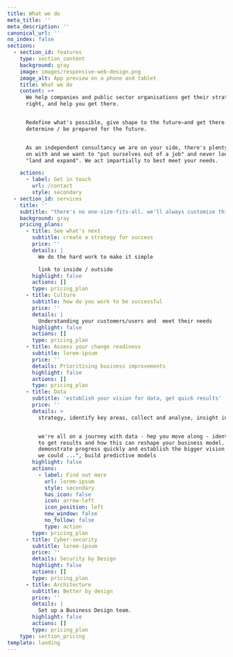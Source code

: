 ```yaml
---
title: What we do
meta_title: ''
meta_description: ''
canonical_url: ''
no_index: false
sections:
  - section_id: features
    type: section_content
    background: gray
    image: images/responsive-web-design.png
    image_alt: App preview on a phone and tablet
    title: What we do
    content: >+
      We help companies and public sector organisations get their strategy
      right, and help you get there.


      Redefine what's possible, give shape to the future—and get there.Help you
      determine / be prepared for the future.


      As an independent consultancy we are on your side, there's plenty to get
      on with and we want to "put ourselves out of a job" and never looking to
      "land and expand". We act impartially to best meet your needs.

    actions:
      - label: Get in touch
        url: /contact
        style: secondary
  - section_id: services
    title: ''
    subtitle: "there's no one-size-fits-all. we'll always customise this to meet your needs.\_Wealth of experience. Collaborative and hands-on. These are the things we could explore together."
    background: gray
    pricing_plans:
      - title: See what's next
        subtitle: create a strategy for success
        price: ''
        details: |
          We do the hard work to make it simple

          link to inside / outside
        highlight: false
        actions: []
        type: pricing_plan
      - title: Culture
        subtitle: how do you work to be successful
        price: ''
        details: |
          Understanding your customers/users and  meet their needs
        highlight: false
        actions: []
        type: pricing_plan
      - title: Assess your change readiness
        subtitle: lorem-ipsum
        price: ''
        details: Prioritising business improvements
        highlight: false
        actions: []
        type: pricing_plan
      - title: Data
        subtitle: 'establish your vision for data, get quick results'
        price: ''
        details: >
          strategy, identify key areas, collect and analyse, insight into action


          we're all on a journey with data - hep you move along - identify where
          to get results and how this can reshape your business model.
          demonstrate progress quickly and establish the bigger vision. "what if
          we could ...", build predictive models
        highlight: false
        actions:
          - label: Find out more
            url: lorem-ipsum
            style: secondary
            has_icon: false
            icon: arrow-left
            icon_position: left
            new_window: false
            no_follow: false
            type: action
        type: pricing_plan
      - title: Cyber-security
        subtitle: lorem-ipsum
        price: ''
        details: Security by Design
        highlight: false
        actions: []
        type: pricing_plan
      - title: Architecture
        subtitle: Better by design
        price: ''
        details: |
          Set up a Business Design team.
        highlight: false
        actions: []
        type: pricing_plan
    type: section_pricing
template: landing
---
```

